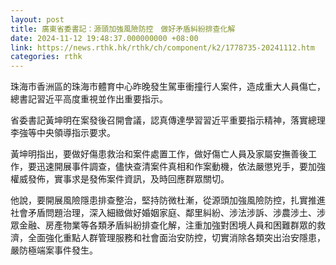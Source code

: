 ```yaml
---
layout: post
title: 廣東省委書記：源頭加強風險防控　做好矛盾糾紛排查化解
date: 2024-11-12 19:48:37.000000000 +08:00
link: https://news.rthk.hk/rthk/ch/component/k2/1778735-20241112.htm
categories: rthk
---
```


珠海市香洲區的珠海市體育中心昨晚發生駕車衝撞行人案件，造成重大人員傷亡，總書記習近平高度重視並作出重要指示。

省委書記黃坤明在案發後召開會議，認真傳達學習習近平重要指示精神，落實總理李強等中央領導指示要求。

黃坤明指出，要做好傷患救治和案件處置工作，做好傷亡人員及家屬安撫善後工作，要迅速開展事件調查，儘快查清案件真相和作案動機，依法嚴懲兇手，要加強權威發佈，實事求是發佈案件資訊，及時回應群眾關切。

他說，要開展風險隱患排查整治，堅持防微杜漸，從源頭加強風險防控，扎實推進社會矛盾問題治理，深入細緻做好婚姻家庭、鄰里糾紛、涉法涉訴、涉農涉土、涉眾金融、房產物業等各類矛盾糾紛排查化解，注重加強對困境人員和困難群眾的救濟，全面強化重點人群管理服務和社會面治安防控，切實消除各類突出治安隱患，嚴防極端案事件發生。
